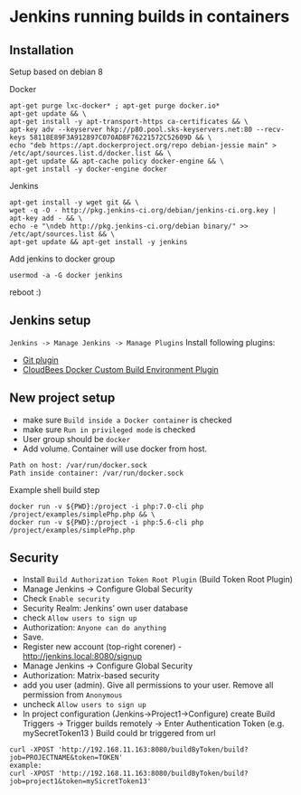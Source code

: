 # Jenkins running builds in containers

## Installation

Setup based on debian 8

Docker
```
apt-get purge lxc-docker* ; apt-get purge docker.io*
apt-get update && \
apt-get install -y apt-transport-https ca-certificates && \
apt-key adv --keyserver hkp://p80.pool.sks-keyservers.net:80 --recv-keys 58118E89F3A912897C070ADBF76221572C52609D && \
echo "deb https://apt.dockerproject.org/repo debian-jessie main" > /etc/apt/sources.list.d/docker.list && \
apt-get update && apt-cache policy docker-engine && \
apt-get install -y docker-engine docker
```

Jenkins
```
apt-get install -y wget git && \
wget -q -O - http://pkg.jenkins-ci.org/debian/jenkins-ci.org.key | apt-key add - && \
echo -e "\ndeb http://pkg.jenkins-ci.org/debian binary/" >> /etc/apt/sources.list && \
apt-get update && apt-get install -y jenkins
```

Add jenkins to docker group
```
usermod -a -G docker jenkins
```
reboot :)

## Jenkins setup

`Jenkins -> Manage Jenkins -> Manage Plugins`
Install following plugins:
* [Git plugin](https://wiki.jenkins-ci.org/display/JENKINS/Git+Plugin])
* [CloudBees Docker Custom Build Environment Plugin](https://wiki.jenkins-ci.org/display/JENKINS/CloudBees+Docker+Custom+Build+Environment+Plugin)

## New project setup
* make sure `Build inside a Docker container` is checked
* make sure `Run in privileged mode` is checked
* User group should be `docker`
* Add volume. Container will use docker from host.
```
Path on host: /var/run/docker.sock
Path inside container: /var/run/docker.sock
```

Example shell build step
```
docker run -v ${PWD}:/project -i php:7.0-cli php /project/examples/simplePhp.php && \
docker run -v ${PWD}:/project -i php:5.6-cli php /project/examples/simplePhp.php
```

## Security
* Install `Build Authorization Token Root Plugin` (Build Token Root Plugin)
* Manage Jenkins -> Configure Global Security
* Check `Enable security`
* Security Realm: Jenkins’ own user database
* check `Allow users to sign up`
* Authorization: `Anyone can do anything`
* Save.
* Register new account (top-right corener) - http://jenkins.local:8080/signup
* Manage Jenkins -> Configure Global Security
* Authorization:  Matrix-based security	
* add you user (admin). Give all permissions to your user. Remove all permission from `Anonymous`
* uncheck `Allow users to sign up`
* In project configuration (Jenkins->Project1->Configure) create Build Triggers -> Trigger builds remotely -> Enter Authentication Token	(e.g. mySecretToken13 )
Build could br triggered from url
```
curl -XPOST 'http://192.168.11.163:8080/buildByToken/build?job=PROJECTNAME&token=TOKEN'
example:
curl -XPOST 'http://192.168.11.163:8080/buildByToken/build?job=project1&token=mySicretToken13'
```
